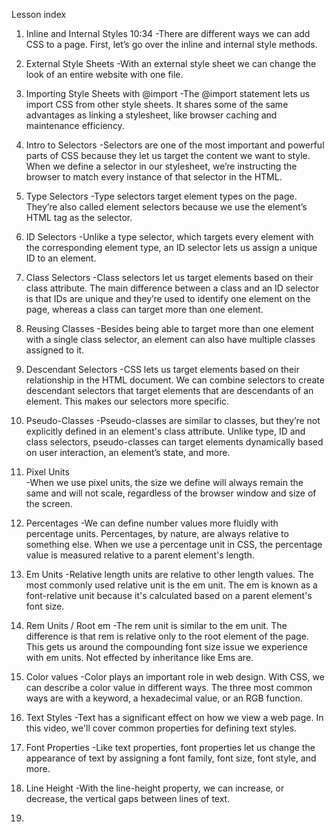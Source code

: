   Lesson index

1. Inline and Internal Styles 10:34
  -There are different ways we can add CSS to a page. First, let’s go over the inline and internal style methods.

2. External Style Sheets
  -With an external style sheet we can change the look of an entire website with one file.

3. Importing Style Sheets with @import
  -The @import statement lets us import CSS from other style sheets. It shares some of the same advantages as linking a stylesheet, like browser caching and maintenance efficiency.

4. Intro to Selectors
  -Selectors are one of the most important and powerful parts of CSS because they let us target the content we want to style. When we define a selector in our stylesheet, we’re instructing the browser to match every instance of that selector in the HTML.

5. Type Selectors
  -Type selectors target element types on the page. They’re also called element selectors because we use the element’s HTML tag as the selector.

6. ID Selectors
  -Unlike a type selector, which targets every element with the corresponding element type, an ID selector lets us assign a unique ID to an element.

7. Class Selectors
  -Class selectors let us target elements based on their class attribute. The main difference between a class and an ID selector is that IDs are unique and they’re used to identify one element on the page, whereas a class can target more than one element.

8. Reusing Classes
  -Besides being able to target more than one element with a single class selector, an element can also have multiple classes assigned to it.

9. Descendant Selectors
  -CSS lets us target elements based on their relationship in the HTML document. We can combine selectors to create descendant selectors that target elements that are descendants of an element. This makes our selectors more specific.

10. Pseudo-Classes
  -Pseudo-classes are similar to classes, but they’re not explicitly defined in an element's class attribute. Unlike type, ID and class selectors, pseudo-classes can target elements dynamically based on user interaction, an element’s state, and more.

11. Pixel Units    
  -When we use pixel units, the size we define will always remain the same and will not scale, regardless of the browser window and size of the screen.

12. Percentages
  -We can define number values more fluidly with percentage units. Percentages, by nature, are always relative to something else. When we use a percentage unit in CSS, the percentage value is measured relative to a parent element's length.

13. Em Units
  -Relative length units are relative to other length values. The most commonly used relative unit is the em unit. The em is known as a font-relative unit because it's calculated based on a parent element's font size.

14. Rem Units / Root em
  -The rem unit is similar to the em unit. The difference is that rem is relative only to the root element of the page. This gets us around the compounding font size issue we experience with em units. Not effected by inheritance like Ems are.

15. Color values
  -Color plays an important role in web design. With CSS, we can describe a color value in different ways. The three most common ways are with a keyword, a hexadecimal value, or an RGB function.

16. Text Styles
  -Text has a significant effect on how we view a web page. In this video, we'll cover common properties for defining text styles.

17. Font Properties
  -Like text properties, font properties let us change the appearance of text by assigning a font family, font size, font style, and more.

18. Line Height
  -With the line-height property, we can increase, or decrease, the vertical gaps between lines of text.

19.

